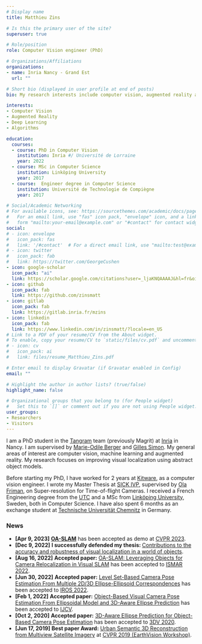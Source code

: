 ```yaml
---
# Display name
title: Matthieu Zins

# Is this the primary user of the site?
superuser: true

# Role/position
role: Computer Vision engineer (PhD)

# Organizations/Affiliations
organizations:
- name: Inria Nancy - Grand Est
  url: ""

# Short bio (displayed in user profile at end of posts)
bio: My research interests include computer vision, augmented reality and machine learning, with a focus on visual localization using abstract object models.

interests:
- Computer Vision
- Augmented Reality
- Deep Learning
- Algorithms

education:
  courses:
  - course: PhD in Computer Vision
    institution: Inria #/ Université de Lorraine
    year: 2022
  - course: MSc in Computer Science
    institution: Linköping University
    year: 2017
  - course:  Engineer degree in Computer Science
    institution: Université de Technologie de Compiègne
    year: 2017

# Social/Academic Networking
# For available icons, see: https://sourcethemes.com/academic/docs/page-builder/#icons
#   For an email link, use "fas" icon pack, "envelope" icon, and a link in the
#   form "mailto:your-email@example.com" or "#contact" for contact widget.
social:
# - icon: envelope
#   icon_pack: fas
#   link: '/#contact'  # For a direct email link, use "mailto:test@example.org".
# - icon: twitter
#   icon_pack: fab
#   link: https://twitter.com/GeorgeCushen
- icon: google-scholar
  icon_pack: "ai"
  link: https://scholar.google.com/citations?user=_ljaKNQAAAAJ&hl=fr&oi=ao
- icon: github
  icon_pack: fab
  link: https://github.com/zinsmatt
- icon: gitlab
  icon_pack: fab
  link: https://gitlab.inria.fr/mzins
- icon: linkedin
  icon_pack: fab
  link: https://www.linkedin.com/in/zinsmatt/?locale=en_US
# Link to a PDF of your resume/CV from the About widget.
# To enable, copy your resume/CV to `static/files/cv.pdf` and uncomment the lines below.
# - icon: cv
#   icon_pack: ai
#   link: files/resume_Matthieu_Zins.pdf

# Enter email to display Gravatar (if Gravatar enabled in Config)
email: ""

# Highlight the author in author lists? (true/false)
highlight_name: false

# Organizational groups that you belong to (for People widget)
#   Set this to `[]` or comment out if you are not using People widget.
user_groups:
- Researchers
- Visitors
---
```


I am a PhD student in the [Tangram](https://team.inria.fr/tangram/fr/) team (previously Magrit) at [Inria](https://www.inria.fr/en) in Nancy. I am supervised by [Marie-Odile Berger](https://members.loria.fr/MOBerger/) and [Gilles Simon](https://members.loria.fr/GSimon/). My general areas of interest are computer vision, machine learning and augmented reality. My research focuses on improving visual localization using abstract object models.

Before starting my PhD, I have worked for 2 years at [Kitware](https://www.kitware.fr/), as a computer vision engineer. I wrote my Master Thesis at [SICK IVP](https://www.sick.com/se/en/), supervised by [Ola Friman](https://scholar.google.com/citations?user=C2J33ewAAAAJ&hl=en), on Super-resolution for
Time-of-flight Cameras. I received a French Engineering degree from the [UTC](https://www.utc.fr/) and a MSc from [Linköping University](https://liu.se/en), Sweden, both in Computer Science. I have also spent 6 months as an exchange student at [Technische Universität Chemnitz](https://www.tu-chemnitz.de/index.html.en) in Germany.


### News
- <b>[Apr 9, 2023]</b> <b>[OA-SLAM](../publication/ismar/)</b> has been accepted as demo at [CVPR 2023](https://cvpr2023.thecvf.com/).
- <b>[Dec 9, 2022]</b> <b>I successfully defended my thesis: </b>[Contributions to the accuracy and robustness of visual localization in a world of objects](https://hal.archives-ouvertes.fr/tel-03922962/document).
- <b>[Aug 16, 2022]</b> <b>Accepted paper:</b> [OA-SLAM: Leveraging Objects for Camera Relocalization in Visual SLAM](../publication/ismar/) has been accepted to [ISMAR 2022](https://ismar2022.org/).
- <b>[Jun 30, 2022]</b> <b>Accepted paper:</b> [Level Set-Based Camera Pose Estimation From Multiple 2D/3D Ellipse-Ellipsoid Correspondences](../publication/iros/) has been accepted to [IROS 2022](https://iros2022.org/).
- <b>[Feb 1, 2022]</b> <b>Accepted paper:</b> [Object-Based Visual Camera Pose Estimation From Ellipsoidal Model and 3D-Aware Ellipse Prediction](../publication/ijcv/) has been accepted to [IJCV](https://www.springer.com/journal/11263).
- <b>[Oct 2, 2020]</b> <b>Accepted paper:</b> [3D-Aware Ellipse Prediction for Object-Based Camera Pose Estimation](../publication/3dv/) has been accepted to [3DV 2020](http://3dv2020.dgcv.nii.ac.jp/).
- <b>[Jun 17, 2019]</b> <b>Best paper Award:</b> [Urban Semantic 3D Reconstruction from Multiview Satellite Imagery](../publication/core3d/) at [CVPR 2019 (EarthVision Workshop)](http://www.classic.grss-ieee.org/earthvision2019/index.html).
